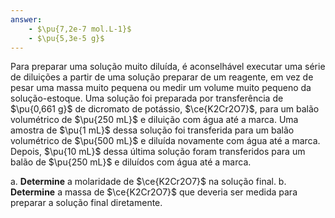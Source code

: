 ```yaml
---
answer:
    - $\pu{7,2e-7 mol.L-1}$
    - $\pu{5,3e-5 g}$
---
```


Para preparar uma solução muito diluída, é aconselhável executar uma série de diluições a partir de uma solução preparar de um reagente, em vez de pesar uma massa muito pequena ou medir um volume muito pequeno da solução-estoque. Uma solução foi preparada por transferência de $\pu{0,661 g}$ de dicromato de potássio, $\ce{K2Cr2O7}$, para um balão volumétrico de $\pu{250 mL}$ e diluição com água até a marca. Uma amostra de $\pu{1 mL}$ dessa solução foi transferida para um balão volumétrico de $\pu{500 mL}$ e diluída novamente com água até a marca. Depois, $\pu{10 mL}$ dessa última solução foram transferidos para um balão de $\pu{250 mL}$ e diluídos com água até a marca.

a. **Determine** a molaridade de $\ce{K2Cr2O7}$ na solução final.
b. **Determine** a massa de $\ce{K2Cr2O7}$ que deveria ser medida para preparar a solução final diretamente.
